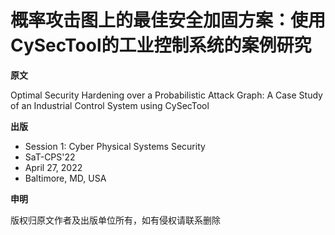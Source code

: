 # 概率攻击图上的最佳安全加固方案：使用CySecTool的工业控制系统的案例研究



**原文**

Optimal Security Hardening over a Probabilistic Attack Graph: A Case Study of an Industrial Control System using CySecTool

**出版**

- Session 1: Cyber Physical Systems Security
- SaT-CPS'22
- April 27, 2022
- Baltimore, MD, USA

**申明**

版权归原文作者及出版单位所有，如有侵权请联系删除

